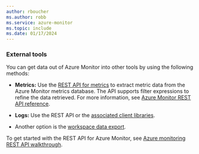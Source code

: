 ```yaml
---
author: rboucher
ms.author: robb
ms.service: azure-monitor
ms.topic: include
ms.date: 01/17/2024
---
```


### External tools

You can get data out of Azure Monitor into other tools by using the following methods:

- **Metrics:** Use the [REST API for metrics](/rest/api/monitor/operation-groups) to extract metric data from the Azure Monitor metrics database. The API supports filter expressions to refine the data retrieved. For more information, see [Azure Monitor REST API reference](/rest/api/monitor/filter-syntax).

- **Logs:** Use the REST API or the [associated client libraries](/rest/api/loganalytics/query/get?view=rest-loganalytics-2022-10-27-preview&tabs=HTTP).
- Another option is the [workspace data export](/azure/azure-monitor/logs/logs-data-export?tabs=portal).

To get started with the REST API for Azure Monitor, see [Azure monitoring REST API walkthrough](/azure/azure-monitor/essentials/rest-api-walkthrough?tabs=portal).

<!-- TODO FINISH THIS SECTION.
- NOTES: Deals with the ingestion pipe and exports data live per workspace. Continuous. 

Use REST API to get the historical data out of the workspace. (2023_01_09 Note new feature coming to that will allow export of historical data.)

TODO Only for Python? And it does metrics too?   NEED TO FIX THIS IN THE CORE DOCS. What REST API?  SHOULD BE IN OVERVIEW. -->

